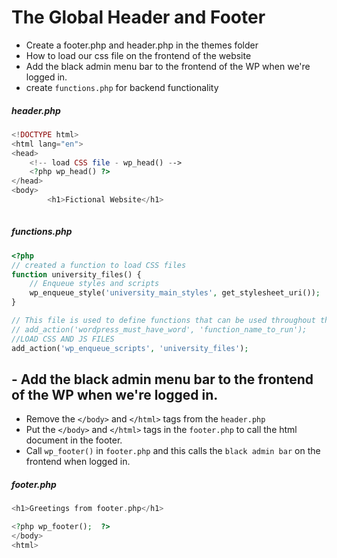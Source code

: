 # The Global Header and Footer
- Create a footer.php and header.php in the themes folder
- How to load our css file on the frontend of the website
- Add the black admin menu bar to the frontend of the WP when we're logged in.
- create `functions.php` for backend functionality

##### header.php
```php
<!DOCTYPE html>
<html lang="en">
<head>
    <!-- load CSS file - wp_head() -->
    <?php wp_head() ?>        
</head>
<body>
        <h1>Fictional Website</h1>
    
```

##### functions.php
```php
<?php
// created a function to load CSS files
function university_files() {
    // Enqueue styles and scripts
    wp_enqueue_style('university_main_styles', get_stylesheet_uri());
}

// This file is used to define functions that can be used throughout the theme.
// add_action('wordpress_must_have_word', 'function_name_to_run');
//LOAD CSS AND JS FILES
add_action('wp_enqueue_scripts', 'university_files');

```


## - Add the black admin menu bar to the frontend of the WP when we're logged in.
- Remove the `</body>` and `</html>` tags from the `header.php`
- Put the `</body>` and `</html>` tags in the `footer.php` to call the html document in the footer.
- Call `wp_footer()` in `footer.php` and this calls the `black admin bar` on the frontend when logged in.

##### footer.php
```php
<h1>Greetings from footer.php</h1>

<?php wp_footer();  ?>
</body>
<html>

```